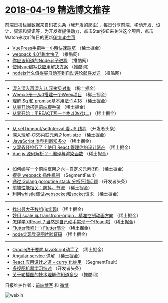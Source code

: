 # [2018-04-19 精选博文推荐](https://toutiao.qdkfweb.cn/date/2018/04/19)

[前端日报](https://qdkfweb.cn/c/news)栏目数据来自[码农头条](https://toutiao.qdkfweb.cn/)（我开发的爬虫），每日分享前端、移动开发、设计、资源和资讯等，为开发者提供动力，点击Star按钮来关注这个项目，点击Watch来收听每日的更新[Github主页](https://github.com/kujian/frontendDaily)
* [VuePress手把手一小時快速踩坑](https://toutiao.qdkfweb.cn/71270.html) （稀土掘金）
* [webpack 4.0?跑太快了](https://toutiao.qdkfweb.cn/71323.html) （推酷网）
* [你应该知道的Node.js子进程](https://toutiao.qdkfweb.cn/71322.html) （推酷网）
* [使用vue编写快应用解决方案](https://toutiao.qdkfweb.cn/71320.html) （推酷网）
* [nodejs什么值得买自动签到自动评论邮件发送](https://toutiao.qdkfweb.cn/71324.html) （推酷网）

***
* [深入深入再深入 js 深拷贝对象](https://toutiao.qdkfweb.cn/71269.html) （稀土掘金）
* [Weex小册—从0搭建一个Weex项目](https://toutiao.qdkfweb.cn/71373.html) （稀土掘金）
* [理解 $q 和 promise基本用法-1 4.18](https://toutiao.qdkfweb.cn/71263.html) （稀土掘金）
* [从零开始搭建前端脚手架](https://toutiao.qdkfweb.cn/71265.html) （稀土掘金）
* [从零开始：用REACT写一个格斗游戏(二)](https://toutiao.qdkfweb.cn/71260.html) （稀土掘金）

***
* [从 setTimeout/setInterval 看 JS 线程](https://toutiao.qdkfweb.cn/71278.html) （开发者头条）
* [深入理解-CSS内联元素之font-size](https://toutiao.qdkfweb.cn/71261.html) （稀土掘金）
* [JavaScript 类型判断知多少](https://toutiao.qdkfweb.cn/71361.html) （稀土掘金）
* [又双叒叕抢行了？使用 React 管理你的设计资产](https://toutiao.qdkfweb.cn/71363.html) （稀土掘金）
* [Vue.js 源码解析 2 &#8211; 编译与渲染函数](https://toutiao.qdkfweb.cn/71259.html) （稀土掘金）

***
* [如何编写一个前端框架之六－自定义元素(译)](https://toutiao.qdkfweb.cn/71364.html) （稀土掘金）
* [探寻 webpack 插件机制](https://toutiao.qdkfweb.cn/71251.html) （SegmentFault）
* [通过 Golang goroutine stack 分析死锁问题](https://toutiao.qdkfweb.cn/71276.html) （开发者头条）
* [前端性能相关：防抖、节流](https://toutiao.qdkfweb.cn/71255.html) （稀土掘金）
* [利用whistle调试websocket和socket请求](https://toutiao.qdkfweb.cn/71266.html) （稀土掘金）

***
* [找出最大子数组(js实现)](https://toutiao.qdkfweb.cn/71358.html) （稀土掘金）
* [妙用 scale 与 transfrom-origin，精准控制动画方向](https://toutiao.qdkfweb.cn/71369.html) （稀土掘金）
* [怎样学习React？当然是自己动手实现一个React啦](https://toutiao.qdkfweb.cn/71370.html) （稀土掘金）
* [Flutter教程(一) Flutter简介](https://toutiao.qdkfweb.cn/71267.html) （稀土掘金）
* [node实现登录图片验证码](https://toutiao.qdkfweb.cn/71360.html) （稀土掘金）

***
* [Oracle终于要向JavaScript动手了](https://toutiao.qdkfweb.cn/71371.html) （稀土掘金）
* [Angular service 详解](https://toutiao.qdkfweb.cn/71258.html) （稀土掘金）
* [React 应用设计之道 &#8211; curry 化妙用](https://toutiao.qdkfweb.cn/71250.html) （SegmentFault）
* [多视图机器学习综述](https://toutiao.qdkfweb.cn/71283.html) （开发者头条）
* [关于轮播图的技术理解你知道多少](https://toutiao.qdkfweb.cn/71325.html) （推酷网）

日报维护作者：[前端博客](https://qdkfweb.cn/) 和 [微博](https://qdkfweb.cn/go/weibo)

![weixin](https://user-images.githubusercontent.com/3055447/38468989-651132ac-3b80-11e8-8e6b-15122322a9d7.png)